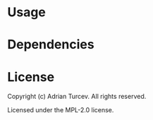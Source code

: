 # Usage

# Dependencies

# License

Copyright (c) Adrian Turcev. All rights reserved.

Licensed under the MPL-2.0 license.
